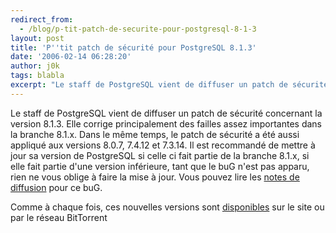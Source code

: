 ```yaml
---
redirect_from:
  - /blog/p-tit-patch-de-securite-pour-postgresql-8-1-3
layout: post
title: 'P''tit patch de sécurité pour PostgreSQL 8.1.3'
date: '2006-02-14 06:28:20'
author: j0k
tags: blabla
excerpt: "Le staff de PostgreSQL vient de diffuser un patch de sécurité concernant la version 8.1.3. Elle corrige principalement des failles assez importantes dans la branche 8.1.x.     \nDans le même temps, le patch de sécurité a été aussi appliqué aux versions 8.0.7, 7.4.12 et 7.3.14. Il est recommandé de mettre à jour sa version de PostgreSQL si celle ci fait partie de      …"
---
```


Le staff de PostgreSQL vient de diffuser un patch de sécurité concernant la version 8.1.3. Elle corrige principalement des failles assez importantes dans la branche 8.1.x.
Dans le même temps, le patch de sécurité a été aussi appliqué aux versions 8.0.7, 7.4.12 et 7.3.14. Il est recommandé de mettre à jour sa version de PostgreSQL si celle ci fait partie de la branche 8.1.x, si elle fait partie d'une version inférieure, tant que le buG n'est pas apparu, rien ne vous oblige à faire la mise à jour.   Vous pouvez lire les [notes de diffusion](http://www.postgresql.org/docs/8.1/static/release.html) pour ce buG.

Comme à chaque fois, ces nouvelles versions sont [disponibles](http://www.postgresql.org/download/) sur le site ou par le réseau BitTorrent
